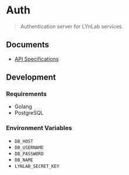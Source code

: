 # Auth

> Authentication server for LYnLab services.

## Documents

  - [API Specifications](https://github.com/lynlab/lynlab-auth/blob/master/docs/Spec.md)

## Development

### Requirements

  - Golang
  - PostgreSQL

### Environment Variables

  - `DB_HOST`
  - `DB_USERNAME`
  - `DB_PASSWORD`
  - `DB_NAME`
  - `LYNLAB_SECRET_KEY`
